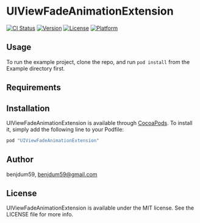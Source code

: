 # UIViewFadeAnimationExtension

[![CI Status](http://img.shields.io/travis/benjdum59/UIView-FadeAnimation.svg?style=flat)](https://travis-ci.org/benjdum59/UIView-FadeAnimation)
[![Version](https://img.shields.io/cocoapods/v/UIViewFadeAnimationExtension.svg?style=flat)](http://cocoapods.org/pods/UIViewFadeAnimationExtension)
[![License](https://img.shields.io/cocoapods/l/UIViewFadeAnimationExtension.svg?style=flat)](http://cocoapods.org/pods/UIViewFadeAnimationExtension)
[![Platform](https://img.shields.io/cocoapods/p/UIViewFadeAnimationExtension.svg?style=flat)](http://cocoapods.org/pods/UIViewFadeAnimationExtension)

## Usage

To run the example project, clone the repo, and run `pod install` from the Example directory first.

## Requirements

## Installation

UIViewFadeAnimationExtension is available through [CocoaPods](http://cocoapods.org). To install
it, simply add the following line to your Podfile:

```ruby
pod "UIViewFadeAnimationExtension"
```

## Author

benjdum59, benjdum59@gmail.com

## License

UIViewFadeAnimationExtension is available under the MIT license. See the LICENSE file for more info.
